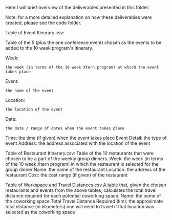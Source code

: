 Here I will brief overview of the deliverables presented in this folder:

Note: for a more detailed explanation on how these deliverables were created, please see the code folder.


Table of Event Itinerary.csv:

  Table of the 5 (plus the one conference event) chosen as the events to be added to the 10 week program's itinerary.
  
  Week:
  
    the week (in terms of the 10 week Xtern program) at which the event takes place
    
  Event:
  
    the name of the event
    
  Location:
  
    the location of the event
    
  Date:
  
    the date / range of dates when the event takes place
    
  Time:
    the time (if given) when the event takes place
  Event Detail:
    the type of event
  Address:
    the address associated with the location of the event


Table of Restaurant Itinerary.csv:
  Table of the 10 restaurants that were chosen to be a part of the weekly group dinners.
  Week:
    the week (in terms of the 10 week Xtern program) in which the restaurant is selected for the group dinner
  Name:
    the name of the restaurant
  Location:
    the address of the restaurant
  Cost:
    the cost range (if given) of the restaurant
    
Table of Workspace and Travel Distances.csv
  A table that, given the chosen restaurants and events from the above tables, calculates the total travel distance required for each potential coworking space.
  Name:
    the name of the coworking space
  Total Travel Distance Required (km):
    the approximate total distance (in kilometers) one will need to travel if that location was selected as the coworking space
    
